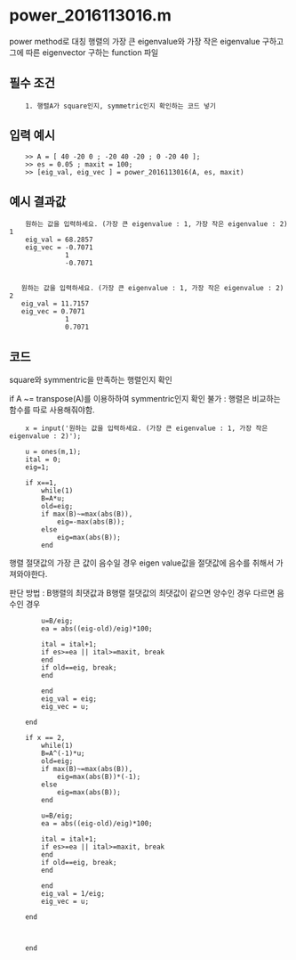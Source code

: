

# power_2016113016.m

power method로 대칭 행렬의 가장 큰 eigenvalue와 가장 작은 eigenvalue 구하고 그에 따른 eigenvector 구하는 function 파일

## 필수 조건

        1. 행렬A가 square인지, symmetric인지 확인하는 코드 넣기

## 입력 예시

        >> A = [ 40 -20 0 ; -20 40 -20 ; 0 -20 40 ];
        >> es = 0.05 ; maxit = 100;
        >> [eig_val, eig_vec ] = power_2016113016(A, es, maxit)
        
 
## 예시 결과값
        
        원하는 값을 입력하세요. (가장 큰 eigenvalue : 1, 가장 작은 eigenvalue : 2) 1
        eig_val = 68.2857
        eig_vec = -0.7071
                  1 
                  -0.7071
                  
       
       원하는 값을 입력하세요. (가장 큰 eigenvalue : 1, 가장 작은 eigenvalue : 2) 2
       eig_val = 11.7157 
       eig_vec = 0.7071    
                  1
                  0.7071
        

## 코드

square와 symmentric을 만족하는 행렬인지 확인

if A ~= transpose(A)를 이용하하여 symmentric인지 확인 불가 : 행렬은 비교하는 함수를 따로 사용해줘야함.

        x = input('원하는 값을 입력하세요. (가장 큰 eigenvalue : 1, 가장 작은 eigenvalue : 2)');

        u = ones(m,1);
        ital = 0;
        eig=1;

        if x==1,
            while(1)
            B=A*u;
            old=eig;
            if max(B)~=max(abs(B)),
                eig=-max(abs(B));
            else
                eig=max(abs(B));
            end
행렬 절댓값의 가장 큰 값이 음수일 경우 eigen value값을 절댓값에 음수를 취해서 가져와야한다.

판단 방법 : B행렬의 최댓값과 B행렬 절댓값의 최댓값이 같으면 양수인 경우 다르면 음수인 경우

            u=B/eig;
            ea = abs((eig-old)/eig)*100;

            ital = ital+1;
            if es>=ea || ital>=maxit, break 
            end
            if old==eig, break;
            end

            end
            eig_val = eig;
            eig_vec = u;

        end

        if x == 2,
            while(1)
            B=A^(-1)*u;
            old=eig;
            if max(B)~=max(abs(B)),
                eig=max(abs(B))*(-1);
            else
                eig=max(abs(B));
            end

            u=B/eig;
            ea = abs((eig-old)/eig)*100;

            ital = ital+1;
            if es>=ea || ital>=maxit, break 
            end
            if old==eig, break;
            end

            end
            eig_val = 1/eig;
            eig_vec = u;

        end



        end


